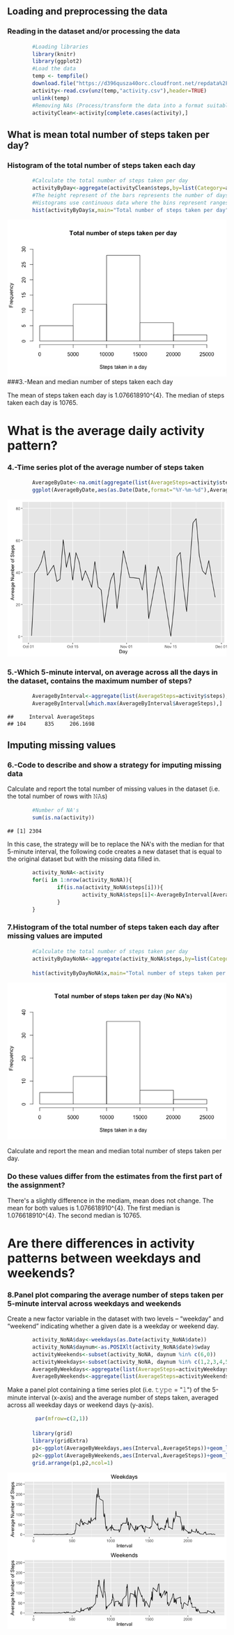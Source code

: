 Loading and preprocessing the data
----------------------------------

### Reading in the dataset and/or processing the data

``` r
        #Loading libraries
        library(knitr)
        library(ggplot2)
        #Load the data
        temp <- tempfile()
        download.file("https://d396qusza40orc.cloudfront.net/repdata%2Fdata%2Factivity.zip",temp)
        activity<-read.csv(unz(temp,"activity.csv"),header=TRUE)
        unlink(temp)
        #Removing NAs (Process/transform the data into a format suitable for analysis)
        activityClean<-activity[complete.cases(activity),]
```

What is mean total number of steps taken per day?
-------------------------------------------------

### Histogram of the total number of steps taken each day

``` r
        #Calculate the total number of steps taken per day
        activityByDay<-aggregate(activityClean$steps,by=list(Category=activityClean$date),FUN=sum,na.rm=TRUE)
        #The height represent of the bars represents the number of days that got those steps, i.e. 13 days got from 0-500 steps
        #Histograms use continuous data where the bins represent ranges of data rather than categories. 
        hist(activityByDay$x,main="Total number of steps taken per day",xlab="Steps taken in a day",ylim = c(0,30))
```

![](PA1_template_files/figure-markdown_github/no_2-1.png) \#\#\#3.-Mean and median number of steps taken each day

The mean of steps taken each day is 1.076618910^{4}. The median of steps taken each day is 10765.

What is the average daily activity pattern?
===========================================

### 4.-Time series plot of the average number of steps taken

``` r
        AverageByDate<-na.omit(aggregate(list(AverageSteps=activity$steps),list(Date=activity$date),FUN=mean,na.action=NULL))
        ggplot(AverageByDate,aes(as.Date(Date,format="%Y-%m-%d"),AverageSteps,group=1))+geom_line()+ylim(0,80)+xlab("Day")+ylab("Avreage Number of Steps")
```

![](PA1_template_files/figure-markdown_github/no_4-1.png)

### 5.-Which 5-minute interval, on average across all the days in the dataset, contains the maximum number of steps?

``` r
        AverageByInterval<-aggregate(list(AverageSteps=activity$steps),list(Interval=activity$interval),FUN=mean,na.rm=TRUE)
        AverageByInterval[which.max(AverageByInterval$AverageSteps),]
```

    ##     Interval AverageSteps
    ## 104      835     206.1698

Imputing missing values
-----------------------

### 6.-Code to describe and show a strategy for imputing missing data

Calculate and report the total number of missing values in the dataset (i.e. the total number of rows with 𝙽𝙰s)

``` r
        #Number of NA's
        sum(is.na(activity))
```

    ## [1] 2304

In this case, the strategy will be to replace the NA's with the median for that 5-minute interval, the following code creates a new dataset that is equal to the original dataset but with the missing data filled in.

``` r
        activity_NoNA<-activity
        for(i in 1:nrow(activity_NoNA)){
                if(is.na(activity_NoNA$steps[i])){
                        activity_NoNA$steps[i]<-AverageByInterval[AverageByInterval$Interval==activity[i,]$interval,]$AverageSteps
                }
        }
```

### 7.Histogram of the total number of steps taken each day after missing values are imputed

``` r
        #Calculate the total number of steps taken per day
        activityByDayNoNA<-aggregate(activity_NoNA$steps,by=list(Category=activity_NoNA$date),FUN=sum,na.rm=TRUE)
        
        hist(activityByDayNoNA$x,main="Total number of steps taken per day (No NA's)",xlab="Steps taken in a day",ylim = c(0,40))
```

![](PA1_template_files/figure-markdown_github/no_7-1.png)

Calculate and report the mean and median total number of steps taken per day.

### Do these values differ from the estimates from the first part of the assignment?

There's a slightly difference in the mediam, mean does not change. The mean for both values is 1.076618910^{4}. The first median is 1.076618910^{4}. The second median is 10765.

Are there differences in activity patterns between weekdays and weekends?
=========================================================================

### 8.Panel plot comparing the average number of steps taken per 5-minute interval across weekdays and weekends

Create a new factor variable in the dataset with two levels – “weekday” and “weekend” indicating whether a given date is a weekday or weekend day.

``` r
        activity_NoNA$day<-weekdays(as.Date(activity_NoNA$date))
        activity_NoNA$daynum<-as.POSIXlt(activity_NoNA$date)$wday
        activityWeekends<-subset(activity_NoNA, daynum %in% c(6,0))
        activityWeekdays<-subset(activity_NoNA, daynum %in% c(1,2,3,4,5))
        AverageByWeekdays<-aggregate(list(AverageSteps=activityWeekdays$steps),list(Interval=activityWeekdays$interval),FUN=mean)
        AverageByWeekends<-aggregate(list(AverageSteps=activityWeekends$steps),list(Interval=activityWeekends$interval),FUN=mean)
```

Make a panel plot containing a time series plot (i.e. 𝚝𝚢𝚙𝚎 = "𝚕") of the 5-minute interval (x-axis) and the average number of steps taken, averaged across all weekday days or weekend days (y-axis).

``` r
         par(mfrow=c(2,1))
        
        library(grid)
        library(gridExtra)
        p1<-ggplot(AverageByWeekdays,aes(Interval,AverageSteps))+geom_line()+ylim(0,250)+xlab("Interval")+ylab("Average Number of Steps")+ggtitle("Weekdays")
        p2<-ggplot(AverageByWeekends,aes(Interval,AverageSteps))+geom_line()+ylim(0,250)+xlab("Interval")+ylab("Average Number of Steps")+ggtitle("Weekends")
        grid.arrange(p1,p2,ncol=1)
```

![](PA1_template_files/figure-markdown_github/no_8_1-1.png)
